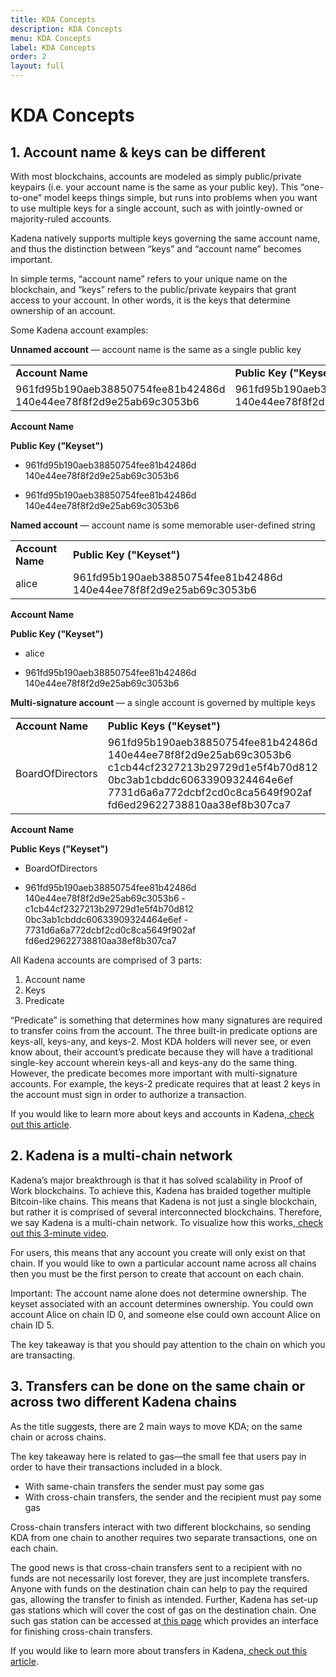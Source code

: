 ```yaml
---
title: KDA Concepts
description: KDA Concepts
menu: KDA Concepts
label: KDA Concepts
order: 2
layout: full
---
```


# KDA Concepts

## 1. Account name & keys can be different

With most blockchains, accounts are modeled as simply public/private keypairs
(i.e. your account name is the same as your public key). This “one-to-one” model
keeps things simple, but runs into problems when you want to use multiple keys
for a single account, such as with jointly-owned or majority-ruled accounts.

Kadena natively supports multiple keys governing the same account name, and thus
the distinction between “keys” and “account name” becomes important.

In simple terms, “account name” refers to your unique name on the blockchain,
and “keys” refers to the public/private keypairs that grant access to your
account. In other words, it is the keys that determine ownership of an account.

Some Kadena account examples:

**Unnamed account** — account name is the same as a single public key

|                                                                   |                                                                   |
| ----------------------------------------------------------------- | ----------------------------------------------------------------- |
| **Account Name**                                                  | **Public Key ("Keyset")**                                         |
| 961fd95b190aeb38850754fee81b42486d 140e44ee78f8f2d9e25ab69c3053b6 | 961fd95b190aeb38850754fee81b42486d 140e44ee78f8f2d9e25ab69c3053b6 |

**Account Name**

**Public Key ("Keyset")**

- 961fd95b190aeb38850754fee81b42486d 140e44ee78f8f2d9e25ab69c3053b6

- 961fd95b190aeb38850754fee81b42486d 140e44ee78f8f2d9e25ab69c3053b6

**Named account** — account name is some memorable user-defined string

|                  |                                                                   |
| ---------------- | ----------------------------------------------------------------- |
| **Account Name** | **Public Key ("Keyset")**                                         |
| alice            | 961fd95b190aeb38850754fee81b42486d 140e44ee78f8f2d9e25ab69c3053b6 |

**Account Name**

**Public Key ("Keyset")**

- alice

- 961fd95b190aeb38850754fee81b42486d 140e44ee78f8f2d9e25ab69c3053b6

**Multi-signature account** — a single account is governed by multiple keys

|                  |                                                                                                                                                                                                       |
| ---------------- | ----------------------------------------------------------------------------------------------------------------------------------------------------------------------------------------------------- |
| **Account Name** | **Public Keys ("Keyset")**                                                                                                                                                                            |
| BoardOfDirectors | 961fd95b190aeb38850754fee81b42486d 140e44ee78f8f2d9e25ab69c3053b6 c1cb44cf2327213b29729d1e5f4b70d812 0bc3ab1cbddc60633909324464e6ef 7731d6a6a772dcbf2cd0c8ca5649f902af fd6ed29622738810aa38ef8b307ca7 |

**Account Name**

**Public Keys ("Keyset")**

- BoardOfDirectors

- 961fd95b190aeb38850754fee81b42486d 140e44ee78f8f2d9e25ab69c3053b6 -
  c1cb44cf2327213b29729d1e5f4b70d812 0bc3ab1cbddc60633909324464e6ef -
  7731d6a6a772dcbf2cd0c8ca5649f902af fd6ed29622738810aa38ef8b307ca7

All Kadena accounts are comprised of 3 parts:

1. Account name
2. Keys
3. Predicate

“Predicate” is something that determines how many signatures are required to
transfer coins from the account. The three built-in predicate options are
keys-all, keys-any, and keys-2. Most KDA holders will never see, or even know
about, their account’s predicate because they will have a traditional single-key
account wherein keys-all and keys-any do the same thing. However, the predicate
becomes more important with multi-signature accounts. For example, the keys-2
predicate requires that at least 2 keys in the account must sign in order to
authorize a transaction.

If you would like to learn more about keys and accounts in
Kadena,[ check out this article](/blogchain/2020/beginners-guide-to-kadena-accounts-keysets-2020-01-14).

## 2. Kadena is a multi-chain network

Kadena’s major breakthrough is that it has solved scalability in Proof of Work
blockchains. To achieve this, Kadena has braided together multiple Bitcoin-like
chains. This means that Kadena is not just a single blockchain, but rather it is
comprised of several interconnected blockchains. Therefore, we say Kadena is a
multi-chain network. To visualize how this
works,[ check out this 3-minute video](https://www.youtube.com/watch?v=hYvXxFbsN6I).

For users, this means that any account you create will only exist on that chain.
If you would like to own a particular account name across all chains then you
must be the first person to create that account on each chain.

Important: The account name alone does not determine ownership. The keyset
associated with an account determines ownership. You could own account Alice on
chain ID 0, and someone else could own account Alice on chain ID 5.

The key takeaway is that you should pay attention to the chain on which you are
transacting.

## 3. Transfers can be done on the same chain or across two different Kadena chains

As the title suggests, there are 2 main ways to move KDA; on the same chain or
across chains.

The key takeaway here is related to gas—the small fee that users pay in order to
have their transactions included in a block.

- With same-chain transfers the sender must pay some gas
- With cross-chain transfers, the sender and the recipient must pay some gas

Cross-chain transfers interact with two different blockchains, so sending KDA
from one chain to another requires two separate transactions, one on each chain.

The good news is that cross-chain transfers sent to a recipient with no funds
are not necessarily lost forever, they are just incomplete transfers. Anyone
with funds on the destination chain can help to pay the required gas, allowing
the transfer to finish as intended. Further, Kadena has set-up gas stations
which will cover the cost of gas on the destination chain. One such gas station
can be accessed at[ this page](https://transfer.chainweb.com) which provides an
interface for finishing cross-chain transfers.

If you would like to learn more about transfers in
Kadena,[ check out this article](/blogchain/2019/kadena-public-blockchain-getting-started-with-transfers-2019-12-19).
